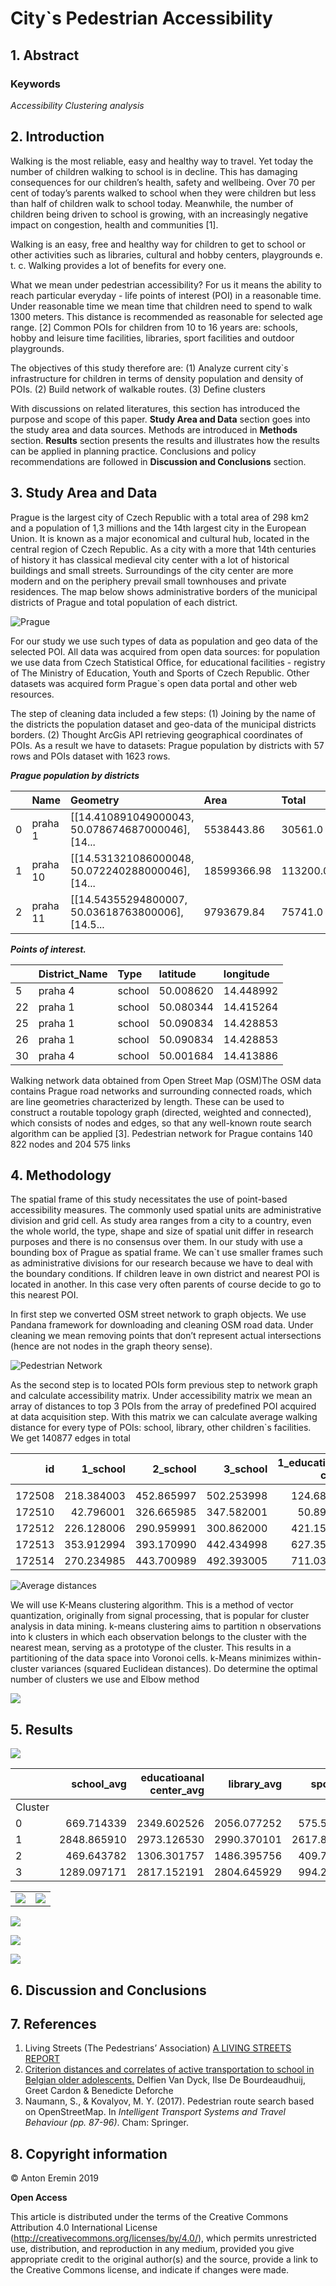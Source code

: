 # City`s Pedestrian Accessibility 

## 1. Abstract



### Keywords

 *Accessibility*   *Clustering analysis*  

## 2. Introduction

Walking is the most reliable, easy and healthy way to travel. Yet today the number of children walking to school is in decline. This has damaging consequences for our children’s health, safety and wellbeing.
Over 70 per cent of today’s parents walked to school when they were children but less than half of children walk to school today. Meanwhile, the number of children being driven to school is growing, with an increasingly negative impact on congestion, health and communities [1].

Walking is an easy, free and healthy way for children to get to school or other activities such as libraries, cultural and hobby centers, playgrounds e. t. c. Walking provides a lot of benefits for every one. 

What we mean under pedestrian accessibility? For us it means the ability to reach particular everyday - life points of interest (POI) in a reasonable time. Under reasonable time we mean time that children need to spend to walk 1300 meters. This distance is recommended as reasonable for selected age range. [2]    Common POIs for children from 10 to 16 years are: schools, hobby and leisure time facilities, libraries, sport facilities and outdoor playgrounds. 

 The objectives of this study therefore are:   (1) Analyze current city`s infrastructure for children in terms of density population and density of POIs. (2) Build network of walkable routes. (3) Define clusters 

With discussions on related literatures, this section has introduced the purpose and scope of this paper. **Study Area and Data** section goes into the study area and data sources. Methods are introduced in **Methods** section. **Results** section presents the results and illustrates how the results can be applied in planning practice. Conclusions and policy recommendations are followed in **Discussion and Conclusions** section. 



## 3. Study Area and Data

Prague is the largest city of Czech Republic with a total area of  298  km2 and a population of 1,3 millions and the 14th largest city in the European Union. It is known as a major economical and cultural hub, located in the central region of Czech Republic. As a city with a more that 14th centuries of history it has classical medieval city center with a lot of historical buildings and small streets. Surroundings of the city center are more modern and on the periphery prevail small townhouses and private residences. The map below shows administrative borders of the municipal districts of Prague and total population of each district.  

![Prague](https://github.com/tonnyeremin/Urban-Data-Science/blob/master/Images/Walking_access_Prague.png?raw=true)

For our study we use such types of data as population and geo data of the selected POI. All data was acquired from open data sources: for population we use data from Czech Statistical Office, for educational facilities -  registry of The Ministry of Education, Youth and Sports of Czech Republic. Other datasets was acquired form  Prague`s open data portal and other web resources. 

The step of cleaning data included a few steps: (1) Joining  by the name of the districts the population dataset and geo-data of the municipal districts borders. (2) Thought ArcGis API retrieving  geographical coordinates of POIs. As a result we have to datasets:  Prague population by districts with 57 rows and POIs dataset with 1623 rows.

***Prague population by districts***

|      | Name     | Geometry                                          | Area        | Total    | Kids    |
| :--- | :------- | :------------------------------------------------ | :---------- | :------- | :------ |
| 0    | praha 1  | [[14.410891049000043, 50.078674687000046], [14... | 5538443.86  | 30561.0  | 2391.0  |
| 1    | praha 10 | [[14.531321086000048, 50.072240288000046], [14... | 18599366.98 | 113200.0 | 12213.0 |
| 2    | praha 11 | [[14.54355294800007, 50.03618763800006], [14.5... | 9793679.84  | 75741.0  | 8688.0  |

 ***Points of interest.*** 

|      | District_Name | Type   | latitude  | longitude |
| :--- | :------------ | :----- | :-------- | :-------- |
| 5    | praha 4       | school | 50.008620 | 14.448992 |
| 22   | praha 1       | school | 50.080344 | 14.415264 |
| 25   | praha 1       | school | 50.090834 | 14.428853 |
| 26   | praha 1       | school | 50.090834 | 14.428853 |
| 30   | praha 4       | school | 50.001684 | 14.413886 |

Walking network data obtained from Open Street Map (OSM)The OSM data contains Prague road networks and surrounding connected roads, which are line geometries characterized by length. These can be used to construct a routable topology graph (directed, weighted and connected), which consists of nodes and edges, so that any well-known route search algorithm can be applied [3]. Pedestrian network for Prague contains 140 822 nodes and 204 575 links



## 4. Methodology

The spatial frame of this study necessitates the use of point-based accessibility measures. The commonly used spatial units are administrative division and grid cell. As study area ranges from a city to a country, even the whole world, the type, shape and size of spatial unit differ in research purposes and there is no consensus over them.  In our study with use a bounding box of Prague as spatial frame. We can`t use smaller frames such as administrative divisions for our research because we have to deal with the boundary conditions. If children leave in own district and nearest POI is located in another. In this case very often parents of course decide to go to this nearest POI.

In first step we converted OSM street network to graph objects.  We use Pandana framework for downloading and cleaning OSM road data. Under cleaning we mean removing  points that don’t represent actual intersections (hence are not nodes in the graph theory sense). 

![Pedestrian Network]()

As the second step is to located POIs form previous step to network graph and calculate accessibility  matrix. Under accessibility  matrix we mean an array of distances to top 3 POIs  from the array of predefined POI acquired at data acquisition step.  With this matrix we can calculate average walking distance for every type of POIs: school, library, other children`s facilities. We get  140877 edges in total

|     id |   1_school |   2_school |   3_school | 1_educatioanal center | 2_educatioanal center | 3_educatioanal center |  1_library |   2_library |   3_library |    1_sport |    2_sport |    3_sport |      1 |      2 |      3 |
| -----: | ---------: | ---------: | ---------: | --------------------: | --------------------: | --------------------: | ---------: | ----------: | ----------: | ---------: | ---------: | ---------: | -----: | -----: | -----: |
|        |            |            |            |                       |                       |                       |            |             |             |            |            |            |        |        |        |
| 172508 | 218.384003 | 452.865997 | 502.253998 |            124.689003 |           1545.234985 |           1629.285034 | 359.911011 |  653.177002 |  905.504028 |  20.875999 |  20.875999 | 105.547997 | 3000.0 | 3000.0 | 3000.0 |
| 172510 |  42.796001 | 326.665985 | 347.582001 |             50.898998 |           1477.159058 |           1512.265015 | 211.785004 |  828.643005 |  973.174011 | 154.315994 | 194.106003 | 194.106003 | 3000.0 | 3000.0 | 3000.0 |
| 172512 | 226.128006 | 290.959991 | 300.862000 |            421.157990 |           1142.005981 |           1463.151978 | 454.751007 | 1161.907959 | 1195.189941 |  80.668999 | 152.044998 | 181.822998 | 3000.0 | 3000.0 | 3000.0 |
| 172513 | 353.912994 | 393.170990 | 442.434998 |            627.351990 |            935.812012 |           1372.583008 | 621.794006 | 1335.552002 | 1347.269043 | 259.713013 | 300.928009 | 326.744995 | 3000.0 | 3000.0 | 3000.0 |
| 172514 | 270.234985 | 443.700989 | 492.393005 |            711.030029 |            852.133972 |           1288.905029 | 672.323975 | 1385.510010 | 1430.947021 | 343.390991 | 377.274994 | 384.605988 | 3000.0 | 3000.0 | 3000.0 |

![Average distances]()

We will use K-Means clustering algorithm.  This is a method of vector quantization, originally from signal processing, that is popular for cluster analysis in data mining. k-means clustering aims to partition n observations into k clusters in which each observation belongs to the cluster with the nearest mean, serving as a prototype of the cluster. This results in a partitioning of the data space into Voronoi cells. k-Means minimizes within-cluster variances (squared Euclidean distances). Do determine the optimal number of clusters we use and Elbow method

![](https://github.com/tonnyeremin/Urban-Data-Science/blob/master/Images/Elbow%20(2).png?raw=true)



## 5. Results

![](https://github.com/tonnyeremin/Urban-Data-Science/blob/master/Images/map_pois_14.224437012000067_49.94190007000003_14.706787572000053_50.17742967400005.png?raw=true)

|         |  school_avg | educatioanal center_avg | library_avg |   sport_avg | playground_avg |
| :------ | ----------: | ----------------------: | ----------: | ----------: | -------------: |
| Cluster |             |                         |             |             |                |
| 0       |  669.714339 |             2349.602526 | 2056.077252 |  575.554168 |    3000.000000 |
| 1       | 2848.865910 |             2973.126530 | 2990.370101 | 2617.873287 |    2997.371021 |
| 2       |  469.643782 |             1306.301757 | 1486.395756 |  409.764679 |    3000.000000 |
| 3       | 1289.097171 |             2817.152191 | 2804.645929 |  994.208332 |    2999.458496 |

|                                                              |                                                              |
| ------------------------------------------------------------ | ------------------------------------------------------------ |
| ![](https://github.com/tonnyeremin/Urban-Data-Science/blob/master/Images/cluster_hist%20(2).png?raw=true) | ![](https://github.com/tonnyeremin/Urban-Data-Science/blob/master/Images/cluster_hist%20(1).png?raw=true) |

![](https://github.com/tonnyeremin/Urban-Data-Science/blob/master/Images/map_pois_%7B%7Dschool_avg.png?raw=true)

![](https://github.com/tonnyeremin/Urban-Data-Science/blob/master/Images/map_pois_%7B%7Deducatioanal%20center_avg.png?raw=true)

![](https://github.com/tonnyeremin/Urban-Data-Science/blob/master/Images/map_pois_%7B%7Dlibrary_avg.png?raw=true)

## 6. Discussion and Conclusions



## 7. References

1.  Living Streets (The Pedestrians’ Association)   [A LIVING STREETS REPORT](https://www.livingstreets.org.uk/media/3618/ls_school_run_report_web.pdf)
2. [Criterion distances and correlates of active transportation to school in Belgian older adolescents.](https://ijbnpa.biomedcentral.com/articles/10.1186/1479-5868-7-87) Delfien Van Dyck, Ilse De Bourdeaudhuij, Greet Cardon & Benedicte Deforche 
3. Naumann, S., & Kovalyov, M. Y. (2017). Pedestrian route search based on OpenStreetMap. In *Intelligent Transport Systems and Travel Behaviour (pp. 87-96)*. Cham: Springer.





 







##  8. Copyright information

 © Anton Eremin 2019

**Open Access**

This article is distributed under the terms of the Creative Commons Attribution 4.0 International License (http://creativecommons.org/licenses/by/4.0/), which permits unrestricted use, distribution, and reproduction in any medium, provided you give appropriate credit to the original author(s) and the source, provide a link to the Creative Commons license, and indicate if changes were made.  

